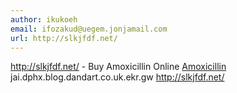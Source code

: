 ```yaml
---
author: ikukoeh
email: ifozakud@uegem.jonjamail.com
url: http://slkjfdf.net/
---
```


http://slkjfdf.net/ - Buy Amoxicillin Online <a href="http://slkjfdf.net/">Amoxicillin</a> jai.dphx.blog.dandart.co.uk.ekr.gw http://slkjfdf.net/